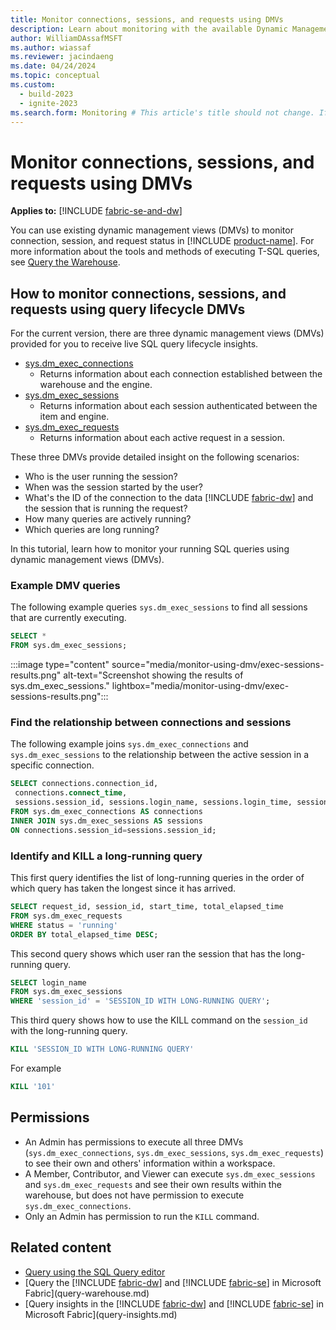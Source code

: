 ```yaml
---
title: Monitor connections, sessions, and requests using DMVs
description: Learn about monitoring with the available Dynamic Management Views.
author: WilliamDAssafMSFT
ms.author: wiassaf
ms.reviewer: jacindaeng
ms.date: 04/24/2024
ms.topic: conceptual
ms.custom:
  - build-2023
  - ignite-2023
ms.search.form: Monitoring # This article's title should not change. If so, contact engineering.
---
```

# Monitor connections, sessions, and requests using DMVs

**Applies to:** [!INCLUDE [fabric-se-and-dw](includes/applies-to-version/fabric-se-and-dw.md)]

You can use existing dynamic management views (DMVs) to monitor connection, session, and request status in [!INCLUDE [product-name](../includes/product-name.md)]. For more information about the tools and methods of executing T-SQL queries, see [Query the Warehouse](query-warehouse.md).

## How to monitor connections, sessions, and requests using query lifecycle DMVs

For the current version, there are three dynamic management views (DMVs) provided for you to receive live SQL query lifecycle insights.

- [sys.dm_exec_connections](/sql/relational-databases/system-dynamic-management-views/sys-dm-exec-connections-transact-sql?view=fabric&preserve-view=true)
    - Returns information about each connection established between the warehouse and the engine.
- [sys.dm_exec_sessions](/sql/relational-databases/system-dynamic-management-views/sys-dm-exec-sessions-transact-sql?view=fabric&preserve-view=true)
    - Returns information about each session authenticated between the item and engine.
- [sys.dm_exec_requests](/sql/relational-databases/system-dynamic-management-views/sys-dm-exec-requests-transact-sql?view=fabric&preserve-view=true)
    - Returns information about each active request in a session.

These three DMVs provide detailed insight on the following scenarios:

- Who is the user running the session?
- When was the session started by the user?
- What's the ID of the connection to the data [!INCLUDE [fabric-dw](includes/fabric-dw.md)] and the session that is running the request?
- How many queries are actively running?
- Which queries are long running?

In this tutorial, learn how to monitor your running SQL queries using dynamic management views (DMVs).

### Example DMV queries

The following example queries `sys.dm_exec_sessions` to find all sessions that are currently executing.

```sql
SELECT * 
FROM sys.dm_exec_sessions;
```
:::image type="content" source="media/monitor-using-dmv/exec-sessions-results.png" alt-text="Screenshot showing the results of sys.dm_exec_sessions." lightbox="media/monitor-using-dmv/exec-sessions-results.png":::

### Find the relationship between connections and sessions

The following example joins `sys.dm_exec_connections` and `sys.dm_exec_sessions` to the relationship between the active session in a specific connection.

```sql
SELECT connections.connection_id,
 connections.connect_time,
 sessions.session_id, sessions.login_name, sessions.login_time, sessions.status
FROM sys.dm_exec_connections AS connections
INNER JOIN sys.dm_exec_sessions AS sessions
ON connections.session_id=sessions.session_id;
```

### Identify and KILL a long-running query

This first query identifies the list of long-running queries in the order of which query has taken the longest since it has arrived.

```sql
SELECT request_id, session_id, start_time, total_elapsed_time
FROM sys.dm_exec_requests
WHERE status = 'running'
ORDER BY total_elapsed_time DESC;
```

This second query shows which user ran the session that has the long-running query.

```sql
SELECT login_name
FROM sys.dm_exec_sessions
WHERE 'session_id' = 'SESSION_ID WITH LONG-RUNNING QUERY';
```

This third query shows how to use the KILL command on the `session_id` with the long-running query.

```sql
KILL 'SESSION_ID WITH LONG-RUNNING QUERY'
```

For example

```sql
KILL '101'
```

## Permissions

- An Admin has permissions to execute all three DMVs (`sys.dm_exec_connections`, `sys.dm_exec_sessions`, `sys.dm_exec_requests`) to see their own and others' information within a workspace.
- A Member, Contributor, and Viewer can execute `sys.dm_exec_sessions` and `sys.dm_exec_requests` and see their own results within the warehouse, but does not have permission to execute `sys.dm_exec_connections`. 
- Only an Admin has permission to run the `KILL` command.

## Related content

- [Query using the SQL Query editor](sql-query-editor.md)
- [Query the [!INCLUDE [fabric-dw](includes/fabric-dw.md)] and [!INCLUDE [fabric-se](includes/fabric-se.md)] in Microsoft Fabric](query-warehouse.md)
- [Query insights in the [!INCLUDE [fabric-dw](includes/fabric-dw.md)] and [!INCLUDE [fabric-se](includes/fabric-se.md)] in Microsoft Fabric](query-insights.md)
